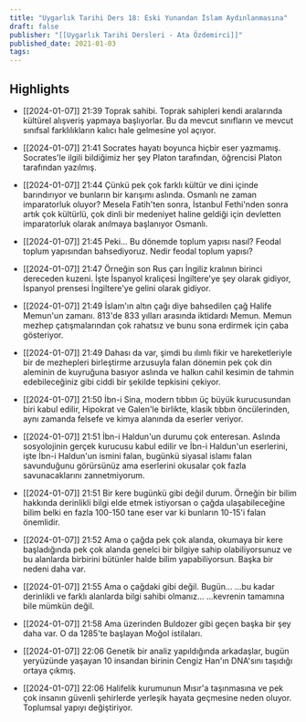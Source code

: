 ```yaml
---
title: "Uygarlık Tarihi Ders 18: Eski Yunandan İslam Aydınlanmasına"
draft: false
publisher: "[[Uygarlık Tarihi Dersleri - Ata Özdemirci]]"
published_date: 2021-01-03
tags:
---
```



## Highlights
* [[2024-01-07]] 21:39  Toprak sahibi. Toprak sahipleri kendi aralarında kültürel alışveriş yapmaya başlıyorlar. Bu da mevcut sınıfların ve mevcut sınıfsal farklılıkların kalıcı hale gelmesine yol açıyor.

* [[2024-01-07]] 21:41  Socrates hayatı boyunca hiçbir eser yazmamış. Socrates'le ilgili bildiğimiz her şey Platon tarafından, öğrencisi Platon tarafından yazılmış.

* [[2024-01-07]] 21:44  Çünkü pek çok farklı kültür ve dini içinde barındırıyor ve bunların bir karışımı aslında. Osmanlı ne zaman imparatorluk oluyor? Mesela Fatih'ten sonra, İstanbul Fethi'nden sonra artık çok kültürlü, çok dinli bir medeniyet haline geldiği için devletten imparatorluk olarak anılmaya başlanıyor Osmanlı.

* [[2024-01-07]] 21:45  Peki... Bu dönemde toplum yapısı nasıl? Feodal toplum yapısından bahsediyoruz. Nedir feodal toplum yapısı?

* [[2024-01-07]] 21:47  Örneğin son Rus çarı İngiliz kralının birinci dereceden kuzeni. İşte İspanyol kraliçesi İngiltere'ye şey olarak gidiyor, İspanyol prensesi İngiltere'ye gelini olarak gidiyor.

* [[2024-01-07]] 21:49  İslam'ın altın çağı diye bahsedilen çağ Halife Memun'un zamanı. 813'de 833 yılları arasında iktidardı Memun. Memun mezhep çatışmalarından çok rahatsız ve bunu sona erdirmek için çaba gösteriyor.

* [[2024-01-07]] 21:49  Dahası da var, şimdi bu ılımlı fikir ve hareketleriyle bir de mezhepleri birleştirme arzusuyla falan dönemin pek çok din aleminin de kuyruğuna basıyor aslında ve halkın cahil kesimin de tahmin edebileceğiniz gibi ciddi bir şekilde tepkisini çekiyor.

* [[2024-01-07]] 21:50  İbn-i Sina, modern tıbbın üç büyük kurucusundan biri kabul edilir, Hipokrat ve Galen'le birlikte, klasik tıbbın öncülerinden, aynı zamanda felsefe ve kimya alanında da eserler veriyor.

* [[2024-01-07]] 21:51  İbn-i Haldun'un durumu çok enteresan. Aslında sosyolojinin gerçek kurucusu kabul edilir ve İbn-i Haldun'un eserlerini, işte İbn-i Haldun'un ismini falan, bugünkü siyasal islamı falan savunduğunu görürsünüz ama eserlerini okusalar çok fazla savunacaklarını zannetmiyorum.

* [[2024-01-07]] 21:51  Bir kere bugünkü gibi değil durum. Örneğin bir bilim hakkında derinlikli bilgi elde etmek istiyorsan o çağda ulaşabileceğine bilim belki en fazla 100-150 tane eser var ki bunların 10-15'i falan önemlidir.

* [[2024-01-07]] 21:52  Ama o çağda pek çok alanda, okumaya bir kere başladığında pek çok alanda genelci bir bilgiye sahip olabiliyorsunuz ve bu alanlarda birbirini bütünler halde bilim yapabiliyorsun. Başka bir nedeni daha var.

* [[2024-01-07]] 21:55  Ama o çağdaki gibi değil. Bugün... ...bu kadar derinlikli ve farklı alanlarda bilgi sahibi olmanız... ...kevrenin tamamına bile mümkün değil.

* [[2024-01-07]] 21:58  Ama üzerinden Buldozer gibi geçen başka bir şey daha var. O da 1285'te başlayan Moğol istilaları.

* [[2024-01-07]] 22:06  Genetik bir analiz yapıldığında arkadaşlar, bugün yeryüzünde yaşayan 10 insandan birinin Cengiz Han'ın DNA'sını taşıdığı ortaya çıkmış.

* [[2024-01-07]] 22:06  Halifelik kurumunun Mısır'a taşınmasına ve pek çok insanın güvenli şehirlerde yerleşik hayata geçmesine neden oluyor. Toplumsal yapıyı değiştiriyor.

